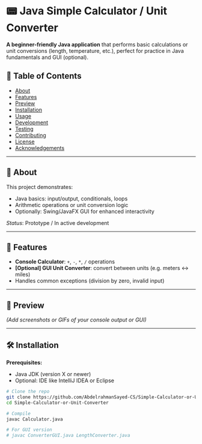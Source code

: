 # 📟 Java Simple Calculator / Unit Converter

**A beginner-friendly Java application** that performs basic calculations or unit conversions (length, temperature, etc.), perfect for practice in Java fundamentals and GUI (optional).

## 🧭 Table of Contents

- [About](#about)
- [Features](#features)
- [Preview](#preview)  
- [Installation](#installation)
- [Usage](#usage)
- [Development](#development)
- [Testing](#testing)
- [Contributing](#contributing)
- [License](#license)
- [Acknowledgements](#acknowledgements)

---

## 🔎 About

This project demonstrates:

- Java basics: input/output, conditionals, loops
- Arithmetic operations or unit conversion logic
- Optionally: Swing/JavaFX GUI for enhanced interactivity

_Status_: Prototype / In active development

---

## 🚀 Features

- **Console Calculator**: `+`, `-`, `*`, `/` operations
- **[Optional] GUI Unit Converter**: convert between units (e.g. meters ↔ miles)
- Handles common exceptions (division by zero, invalid input)

---

## 📸 Preview

*(Add screenshots or GIFs of your console output or GUI)*

---

## 🛠 Installation

**Prerequisites:**  
- Java JDK (version X or newer)  
- Optional: IDE like IntelliJ IDEA or Eclipse

```bash
# Clone the repo
git clone https://github.com/AbdelrahmanSayed-CS/Simple-Calculator-or-Unit-Converter.git
cd Simple-Calculator-or-Unit-Converter

# Compile
javac Calculator.java

# For GUI version
# javac ConverterGUI.java LengthConverter.java
